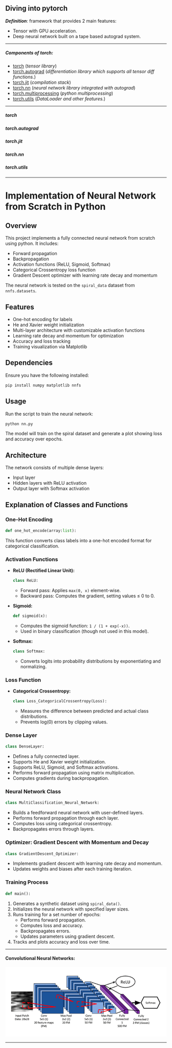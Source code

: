 ## Diving into pytorch
**_Definition_**: framework that provides 2 main features:

- Tensor with GPU acceleration.
- Deep neural network built on a tape based autograd system.
  
---
##### Components of torch:

- [torch](#torch) (<i>tensor library</i>)
- [torch.autograd](#torch.autograd) (<i>differentiation library which supports all tensor diff functions.</i>)
- [torch.jit](#torch.jit) (<i>compilation stack</i>)
- [torch.nn](#torch.nn) (<i>neural network library integrated with autograd</i>)
- [torch.multiprocessing](#torch.multiprocessing) (<i>python multiprocessing</i>)
- [torch.utils](#torch.utils) (<i>DataLoader and other features.</i>)

---

##### torch
##### torch.autograd
##### torch.jit
##### torch.nn
##### torch.utils

---


# Implementation of Neural Network from Scratch in Python

## Overview
This project implements a fully connected neural network from scratch using python. It includes:
- Forward propagation
- Backpropagation
- Activation functions (ReLU, Sigmoid, Softmax)
- Categorical Crossentropy loss function
- Gradient Descent optimizer with learning rate decay and momentum

The neural network is tested on the `spiral_data` dataset from `nnfs.datasets`.

## Features
- One-hot encoding for labels
- He and Xavier weight initialization
- Multi-layer architecture with customizable activation functions
- Learning rate decay and momentum for optimization
- Accuracy and loss tracking
- Training visualization via Matplotlib

## Dependencies
Ensure you have the following installed:
```bash
pip install numpy matplotlib nnfs
```

## Usage
Run the script to train the neural network:
```bash
python nn.py
```
The model will train on the spiral dataset and generate a plot showing loss and accuracy over epochs.

## Architecture
The network consists of multiple dense layers:
- Input layer
- Hidden layers with ReLU activation
- Output layer with Softmax activation

## Explanation of Classes and Functions

### One-Hot Encoding
```python
def one_hot_encode(array:list):
```
This function converts class labels into a one-hot encoded format for categorical classification.

### Activation Functions
- **ReLU (Rectified Linear Unit):**
  ```python
  class ReLU:
  ```
  - Forward pass: Applies `max(0, x)` element-wise.
  - Backward pass: Computes the gradient, setting values ≤ 0 to 0.

- **Sigmoid:**
  ```python
  def sigmoid(x):
  ```
  - Computes the sigmoid function: `1 / (1 + exp(-x))`.
  - Used in binary classification (though not used in this model).

- **Softmax:**
  ```python
  class Softmax:
  ```
  - Converts logits into probability distributions by exponentiating and normalizing.
  
### Loss Function
- **Categorical Crossentropy:**
  ```python
  class Loss_CategoricalCrossentropy(Loss):
  ```
  - Measures the difference between predicted and actual class distributions.
  - Prevents log(0) errors by clipping values.
  
### Dense Layer
```python
class DenseLayer:
```
- Defines a fully connected layer.
- Supports He and Xavier weight initialization.
- Supports ReLU, Sigmoid, and Softmax activations.
- Performs forward propagation using matrix multiplication.
- Computes gradients during backpropagation.

### Neural Network Class
```python
class MultiClassification_Neural_Network:
```
- Builds a feedforward neural network with user-defined layers.
- Performs forward propagation through each layer.
- Computes loss using categorical crossentropy.
- Backpropagates errors through layers.

### Optimizer: Gradient Descent with Momentum and Decay
```python
class GradientDescent_Optimizer:
```
- Implements gradient descent with learning rate decay and momentum.
- Updates weights and biases after each training iteration.

### Training Process
```python
def main():
```
1. Generates a synthetic dataset using `spiral_data()`.
2. Initializes the neural network with specified layer sizes.
3. Runs training for a set number of epochs:
   - Performs forward propagation.
   - Computes loss and accuracy.
   - Backpropagates errors.
   - Updates parameters using gradient descent.
4. Tracks and plots accuracy and loss over time.


---


#### Convolutional Neural Networks:
![cnn visuals](image.png)

---
